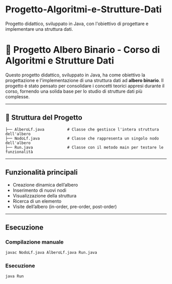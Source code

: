 # Progetto-Algoritmi-e-Strutture-Dati

Progetto didattico, sviluppato in Java, con l'obiettivo di progettare e implementare una struttura dati.


# 🌳 Progetto Albero Binario - Corso di Algoritmi e Strutture Dati

Questo progetto didattico, sviluppato in Java, ha come obiettivo la progettazione e l'implementazione di una struttura dati ad **albero binario**.
Il progetto è stato pensato per consolidare i concetti teorici appresi durante il corso, fornendo una solida base per lo studio di strutture dati più complesse.

---

## 📁 Struttura del Progetto

```
├── AlberoLf.java          # Classe che gestisce l'intera struttura dell'albero
├── NodoLf.java            # Classe che rappresenta un singolo nodo dell'albero
├── Run.java               # Classe con il metodo main per testare le funzionalità
````
---

## Funzionalità principali

* Creazione dinamica dell’albero
* Inserimento di nuovi nodi
* Visualizzazione della struttura
* Ricerca di un elemento
* Visite dell’albero (in-order, pre-order, post-order)

---

## Esecuzione

### Compilazione manuale

```bash
javac NodoLf.java AlberoLf.java Run.java
````

### Esecuzione

```bash
java Run
```
